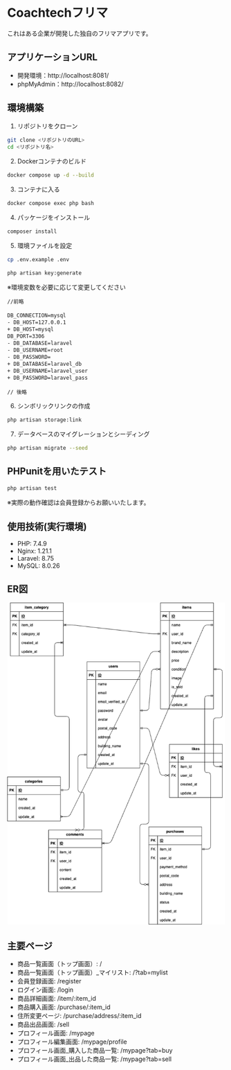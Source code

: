 # Coachtechフリマ

これはある企業が開発した独自のフリマアプリです。

## アプリケーションURL

- 開発環境：http://localhost:8081/
- phpMyAdmin：http://localhost:8082/

## 環境構築

1. リポジトリをクローン
```bash
git clone <リポジトリのURL>
cd <リポジトリ名>
```
2. Dockerコンテナのビルド
```bash
docker compose up -d --build
```
3. コンテナに入る
```bash
docker compose exec php bash
```
4. パッケージをインストール
```bash
composer install
```
5. 環境ファイルを設定
```bash
cp .env.example .env
```
```bash
php artisan key:generate
```
※環境変数を必要に応じて変更してください
```
//前略

DB_CONNECTION=mysql
- DB_HOST=127.0.0.1
+ DB_HOST=mysql
DB_PORT=3306
- DB_DATABASE=laravel
- DB_USERNAME=root
- DB_PASSWORD=
+ DB_DATABASE=laravel_db
+ DB_USERNAME=laravel_user
+ DB_PASSWORD=laravel_pass

// 後略
```
6. シンボリックリンクの作成
```bash
php artisan storage:link
```

7. データベースのマイグレーションとシーディング
```bash
php artisan migrate --seed
```
## PHPunitを用いたテスト
```bash
php artisan test
```
※実際の動作確認は会員登録からお願いいたします。

## 使用技術(実行環境)

- PHP: 7.4.9
- Nginx: 1.21.1
- Laravel: 8.75
- MySQL: 8.0.26

## ER図

<img width="802" alt="Screenshot 2024-12-29 at 20 27 50" src="index.drawio.png" />

## 主要ページ

- 商品一覧画面（トップ画面）: /
- 商品一覧画面（トップ画面）_マイリスト: /?tab=mylist
- 会員登録画面: /register
- ログイン画面: /login
- 商品詳細画面: /item/:item_id
- 商品購入画面: /purchase/:item_id
- 住所変更ページ: /purchase/address/:item_id
- 商品出品画面: /sell
- プロフィール画面: /mypage
- プロフィール編集画面: /mypage/profile
- プロフィール画面_購入した商品一覧: /mypage?tab=buy
- プロフィール画面_出品した商品一覧: /mypage?tab=sell
